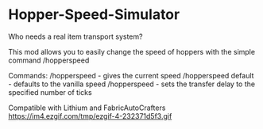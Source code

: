 # Hopper-Speed-Simulator
Who needs a real item transport system?

This mod allows you to easily change the speed of hoppers with the simple command /hopperspeed

Commands:
/hopperspeed - gives the current speed
/hopperspeed default - defaults to the vanilla speed
/hopperspeed <number> - sets the transfer delay to the specified number of ticks

Compatible with Lithium and FabricAutoCrafters
https://im4.ezgif.com/tmp/ezgif-4-232371d5f3.gif
